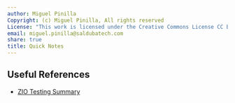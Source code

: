 ```yaml
---
author: Miguel Pinilla
Copyright: (c) Miguel Pinilla, All rights reserved
License: "This work is licensed under the Creative Commons License CC BY-NC-SA 4.0: https://creativecommons.org/licenses/by-nc-sa/4.0/"
email: miguel.pinilla@saldubatech.com
share: true
title: Quick Notes
---
```


## Useful References

* [ZIO Testing Summary](https://github.com/Fristi/zio-test-presentation/blob/main/slides.md)
